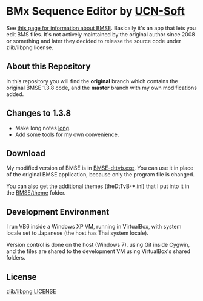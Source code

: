 BMx Sequence Editor by [UCN-Soft](http://ucn.tokonats.net/)
===========================================================

See [this page for information about BMSE](http://ucn.tokonats.net/software/bmse/).
Basically it's an app that lets you edit BMS files.
It's not actively maintained by the original author since 2008 or something and later they
decided to release the source code under zlib/libpng license.


About this Repository
---------------------

In this repository you will find the __original__ branch which contains the
original BMSE 1.3.8 code, and the __master__ branch with my own modifications added.


Changes to 1.3.8
----------------

* Make long notes [long](http://upic.me/show/20797623).
* Add some tools for my own convenience.


Download
--------

My modified version of BMSE is in [BMSE-dttvb.exe](https://github.com/dtinth/UCN-BMSE/blob/master/BMSE-dttvb.exe?raw=true).
You can use it in place of the original BMSE application, because only the program file is changed.

You can also get the additional themes (theDtTvB-*.ini) that I put into it in the
[BMSE/theme](https://github.com/dtinth/UCN-BMSE/tree/dttvb/BMSE/theme) folder.



Development Environment
-----------------------

I run VB6 inside a Windows XP VM, running in VirtualBox,
with system locale set to Japanese (the host has Thai system locale).

Version control is done on the host (Windows 7), using Git inside Cygwin,
and the files are shared to the development VM using VirtualBox's shared folders.



License
-------

[zlib/libpng LICENSE](https://github.com/dtinth/UCN-BMSE/blob/dttvb/BMSE/LICENSE)



